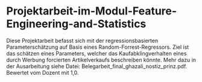 # Projektarbeit-im-Modul-Feature-Engineering-and-Statistics

Diese Projektarbeit befasst sich mit der regressionsbasierten Parameterschätzung auf Basis eines Random-Forrest-Regressors.
Ziel ist das schätzen eines Parameters, welcher das Kaufabklingverhalten eines durch Werbung forcierten Artikelverkaufs beschreiben könnte.
Mehr dazu in der Ausarbeitung siehe Datei: Belegarbeit_final_ghazali_nostiz_prinz.pdf.
Bewertet vom Dozent mit 1,0.
